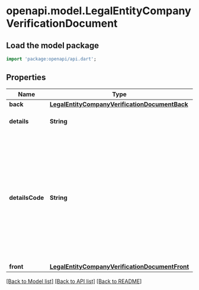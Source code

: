 # openapi.model.LegalEntityCompanyVerificationDocument

## Load the model package
```dart
import 'package:openapi/api.dart';
```

## Properties
Name | Type | Description | Notes
------------ | ------------- | ------------- | -------------
**back** | [**LegalEntityCompanyVerificationDocumentBack**](LegalEntityCompanyVerificationDocumentBack.md) |  | [optional] 
**details** | **String** | A user-displayable string describing the verification state of this document. | [optional] 
**detailsCode** | **String** | One of `document_corrupt`, `document_expired`, `document_failed_copy`, `document_failed_greyscale`, `document_failed_other`, `document_failed_test_mode`, `document_fraudulent`, `document_incomplete`, `document_invalid`, `document_manipulated`, `document_not_readable`, `document_not_uploaded`, `document_type_not_supported`, or `document_too_large`. A machine-readable code specifying the verification state for this document. | [optional] 
**front** | [**LegalEntityCompanyVerificationDocumentFront**](LegalEntityCompanyVerificationDocumentFront.md) |  | [optional] 

[[Back to Model list]](../README.md#documentation-for-models) [[Back to API list]](../README.md#documentation-for-api-endpoints) [[Back to README]](../README.md)



